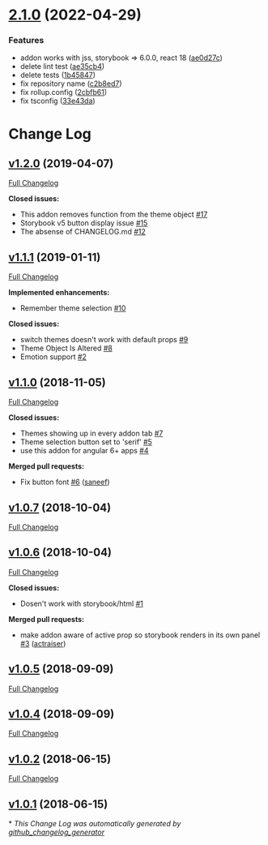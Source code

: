 # [2.1.0](https://github.com/mmit-erp/storybook-addon-jss-component-theme/compare/v2.0.0...v2.1.0) (2022-04-29)


### Features

* addon works with jss, storybook => 6.0.0, react 18 ([ae0d27c](https://github.com/mmit-erp/storybook-addon-jss-component-theme/commit/ae0d27c01c4f00a7d4999760a7761c5744f79988))
* delete lint test ([ae35cb4](https://github.com/mmit-erp/storybook-addon-jss-component-theme/commit/ae35cb4cd6e912169652fe23a7eeb6407904c757))
* delete tests ([1b45847](https://github.com/mmit-erp/storybook-addon-jss-component-theme/commit/1b45847f5a95357d1bb37f0c7186e087121dc4fa))
* fix repository name ([c2b8ed7](https://github.com/mmit-erp/storybook-addon-jss-component-theme/commit/c2b8ed788c930eaa1c3be0659069704e66048ed1))
* fix rollup.config ([2cbfb61](https://github.com/mmit-erp/storybook-addon-jss-component-theme/commit/2cbfb61113d34c1fe9673baed9d77d9c3b065291))
* fix tsconfig ([33e43da](https://github.com/mmit-erp/storybook-addon-jss-component-theme/commit/33e43da74860dace9a80128a2a095fca40329bb0))

# Change Log

## [v1.2.0](https://github.com/echoulen/storybook-addon-styled-component-theme/tree/v1.2.0) (2019-04-07)
[Full Changelog](https://github.com/echoulen/storybook-addon-styled-component-theme/compare/v1.1.1...v1.2.0)

**Closed issues:**

- This addon removes function from the theme object [\#17](https://github.com/echoulen/storybook-addon-styled-component-theme/issues/17)
- Storybook v5 button display issue [\#15](https://github.com/echoulen/storybook-addon-styled-component-theme/issues/15)
- The absense of CHANGELOG.md [\#12](https://github.com/echoulen/storybook-addon-styled-component-theme/issues/12)

## [v1.1.1](https://github.com/echoulen/storybook-addon-styled-component-theme/tree/v1.1.1) (2019-01-11)
[Full Changelog](https://github.com/echoulen/storybook-addon-styled-component-theme/compare/v1.1.0...v1.1.1)

**Implemented enhancements:**

- Remember theme selection [\#10](https://github.com/echoulen/storybook-addon-styled-component-theme/issues/10)

**Closed issues:**

- switch themes doesn't work with default props [\#9](https://github.com/echoulen/storybook-addon-styled-component-theme/issues/9)
- Theme Object Is Altered [\#8](https://github.com/echoulen/storybook-addon-styled-component-theme/issues/8)
- Emotion support [\#2](https://github.com/echoulen/storybook-addon-styled-component-theme/issues/2)

## [v1.1.0](https://github.com/echoulen/storybook-addon-styled-component-theme/tree/v1.1.0) (2018-11-05)
[Full Changelog](https://github.com/echoulen/storybook-addon-styled-component-theme/compare/v1.0.7...v1.1.0)

**Closed issues:**

- Themes showing up in every addon tab [\#7](https://github.com/echoulen/storybook-addon-styled-component-theme/issues/7)
- Theme selection button set to 'serif' [\#5](https://github.com/echoulen/storybook-addon-styled-component-theme/issues/5)
- use this addon for angular 6+ apps [\#4](https://github.com/echoulen/storybook-addon-styled-component-theme/issues/4)

**Merged pull requests:**

- Fix button font [\#6](https://github.com/echoulen/storybook-addon-styled-component-theme/pull/6) ([saneef](https://github.com/saneef))

## [v1.0.7](https://github.com/echoulen/storybook-addon-styled-component-theme/tree/v1.0.7) (2018-10-04)
[Full Changelog](https://github.com/echoulen/storybook-addon-styled-component-theme/compare/v1.0.6...v1.0.7)

## [v1.0.6](https://github.com/echoulen/storybook-addon-styled-component-theme/tree/v1.0.6) (2018-10-04)
[Full Changelog](https://github.com/echoulen/storybook-addon-styled-component-theme/compare/v1.0.5...v1.0.6)

**Closed issues:**

- Dosen't work with storybook/html [\#1](https://github.com/echoulen/storybook-addon-styled-component-theme/issues/1)

**Merged pull requests:**

- make addon aware of active prop so storybook renders in its own panel [\#3](https://github.com/echoulen/storybook-addon-styled-component-theme/pull/3) ([actraiser](https://github.com/actraiser))

## [v1.0.5](https://github.com/echoulen/storybook-addon-styled-component-theme/tree/v1.0.5) (2018-09-09)
[Full Changelog](https://github.com/echoulen/storybook-addon-styled-component-theme/compare/v1.0.4...v1.0.5)

## [v1.0.4](https://github.com/echoulen/storybook-addon-styled-component-theme/tree/v1.0.4) (2018-09-09)
[Full Changelog](https://github.com/echoulen/storybook-addon-styled-component-theme/compare/v1.0.2...v1.0.4)

## [v1.0.2](https://github.com/echoulen/storybook-addon-styled-component-theme/tree/v1.0.2) (2018-06-15)
[Full Changelog](https://github.com/echoulen/storybook-addon-styled-component-theme/compare/v1.0.1...v1.0.2)

## [v1.0.1](https://github.com/echoulen/storybook-addon-styled-component-theme/tree/v1.0.1) (2018-06-15)


\* *This Change Log was automatically generated by [github_changelog_generator](https://github.com/skywinder/Github-Changelog-Generator)*
